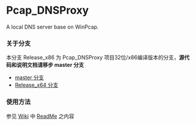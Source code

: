﻿Pcap_DNSProxy
=====
A local DNS server base on WinPcap.

### 关于分支
本分支 Release_x86 为 Pcap_DNSProxy 项目32位/x86编译版本的分支，**源代码和说明文档请移步 master 分支**
* [master 分支](https://github.com/chengr28/pcap_dnsproxy)<br />
* [Release_x64 分支](https://github.com/chengr28/pcap_dnsproxy/tree/Release_x64)<br />

### 使用方法
参见 [Wiki](https://github.com/chengr28/pcap_dnsproxy/wiki) 中 [ReadMe](https://github.com/chengr28/pcap_dnsproxy/wiki/ReadMe) 之内容